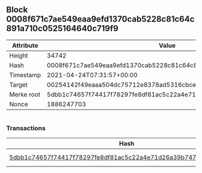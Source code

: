 ## Block 0008f671c7ae549eaa9efd1370cab5228c81c64c891a710c0525164640c719f9

Attribute | Value
--- | ---
Height | 34742
Hash | 0008f671c7ae549eaa9efd1370cab5228c81c64c891a710c0525164640c719f9
Timestamp | 2021-04-24T07:31:57+00:00
Target | 00254142f49eaaa504dc75712e8378ad5316cbcead634704b3734b6271167cc4
Merke root | 5dbb1c74657f74417f78297fe8df81ac5c22a4e71d26a39b7475df840a481c89
Nonce | 1886247703

```

```

### Transactions

Hash | Amount
--- | ---
[5dbb1c74657f74417f78297fe8df81ac5c22a4e71d26a39b7475df840a481c89](5dbb1c74657f74417f78297fe8df81ac5c22a4e71d26a39b7475df840a481c89.md) | 10.00000000 SKEPTI 

